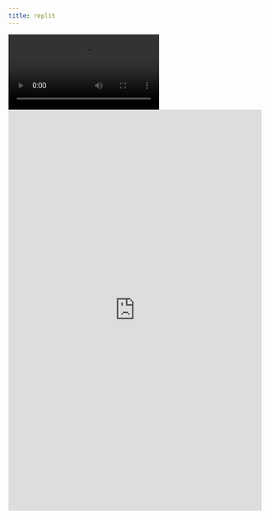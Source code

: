 ```yaml
---
title: replit
---
```

  <div id="video_wrapper">
    <video autoplay loop>
        <source src="https://drive.google.com/uc?export=view&id=1kAw4XIS3JH_cpTHGMRsV0mwl7dcFz2wq" type="video/mp4">
    </video>
  </div>

<center><iframe frameborder="0" width="100%" height="800px" src="https://replit.com/@linltl135135/lindaliu-1#main.py"></center>
